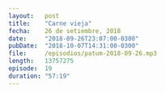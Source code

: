 ```yaml
---
layout:   post
title:    "Carne vieja"
fecha:    26 de setiembre, 2018
date:     "2018-09-26T23:07:00-0300"
pubDate:  "2018-10-07T14:31:00-0300"
file:     /episodios/patum-2018-09-26.mp3
length:   13757275
episode:  19
duration: "57:19"
---
```

